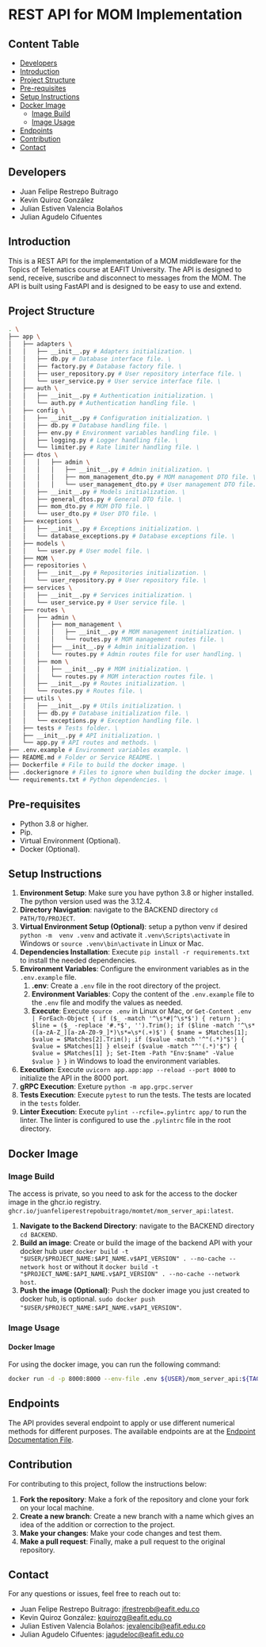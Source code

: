 # REST API for MOM Implementation

## Content Table
- [Developers](#developers)
- [Introduction](#introduction)
- [Project Structure](#project-structure)
- [Pre-requisites](#pre-requisites)
- [Setup Instructions](#setup-instructions)
- [Docker Image](#docker-image)
  - [Image Build](#image-build)
  - [Image Usage](#image-usage)
- [Endpoints](#endpoints)
- [Contribution](#contribution)
- [Contact](#contact)

## Developers

- Juan Felipe Restrepo Buitrago
- Kevin Quiroz González 
- Julian Estiven Valencia Bolaños
- Julian Agudelo Cifuentes

## Introduction

This is a REST API for the implementation of a MOM middleware for the Topics of Telematics course at EAFIT University. The API is designed to send, receive, suscribe and disconnect to messages from the MOM. The API is built using FastAPI and is designed to be easy to use and extend. 

## Project Structure

```bash
. \
├── app \
│   ├── adapters \
│   │   ├── __init__.py # Adapters initialization. \
│   │   ├── db.py # Database interface file. \
│   │   ├── factory.py # Database factory file. \
│   │   ├── user_repository.py # User repository interface file. \
│   │   └── user_service.py # User service interface file. \
│   ├── auth \
│   │   ├── __init__.py # Authentication initialization. \
│   │   └── auth.py # Authentication handling file. \
│   ├── config \
│   │   ├── __init__.py # Configuration initialization. \
│   │   ├── db.py # Database handling file. \
│   │   ├── env.py # Environment variables handling file. \
│   │   ├── logging.py # Logger handling file. \
│   │   └── limiter.py # Rate limiter handling file. \
│   ├── dtos \
│   │   │   ├── admin \
│   │   │   │   ├── __init__.py # Admin initialization. \
│   │   │   │   ├── mom_management_dto.py # MOM management DTO file. \
│   │   │   │   └── user_management_dto.py # User management DTO file. \
│   │   ├── __init__.py # Models initialization. \
│   │   ├── general_dtos.py # General DTO file. \
│   │   ├── mom_dto.py # MOM DTO file. \
│   │   └── user_dto.py # User DTO file. \
│   ├── exceptions \
│   │   ├── __init__.py # Exceptions initialization. \
│   │   └── database_exceptions.py # Database exceptions file. \
│   ├── models \
│   │   └── user.py # User model file. \
│   ├── MOM \    
│   ├── repositories \
│   │   ├── __init__.py # Repositories initialization. \
│   │   └── user_repository.py # User repository file. \
│   ├── services \
│   │   ├── __init__.py # Services initialization. \
│   │   └── user_service.py # User service file. \
│   ├── routes \  
│   │   ├── admin \
│   │   │   ├── mom_management \
│   │   │   │   ├── __init__.py # MOM management initialization. \
│   │   │   │   └── routes.py # MOM management routes file. \
│   │   │   ├── __init__.py # Admin initialization. \
│   │   │   └── routes.py # Admin routes file for user handling. \
│   │   ├── mom \
│   │   │   ├── __init__.py # MOM initialization. \
│   │   │   └── routes.py # MOM interaction routes file. \
│   │   ├── __init__.py # Routes initialization. \   
│   │   └── routes.py # Routes file. \      
│   ├── utils \
│   │   ├── __init__.py # Utils initialization. \
│   │   ├── db.py # Database initialization file. \
│   │   └── exceptions.py # Exception handling file. \
│   ├── tests # Tests folder. \
│   ├── __init__.py # API initialization. \
│   └── app.py # API routes and methods. \
├── .env.example # Environment variables example. \
├── README.md # Folder or Service README. \
├── Dockerfile # File to build the docker image. \
├── .dockerignore # Files to ignore when building the docker image. \
└── requirements.txt # Python dependencies. \
```

## Pre-requisites

- Python 3.8 or higher.
- Pip.
- Virtual Environment (Optional).
- Docker (Optional).

## Setup Instructions

1. **Environment Setup**: Make sure you have python 3.8 or higher installed. The python version used was the 3.12.4. 
2. **Directory Navigation**: navigate to the BACKEND directory `cd PATH/TO/PROJECT`.
3. **Virtual Environment Setup (Optional)**: setup a python venv if desired `python -m  venv .venv` and activate it `.venv\Scripts\activate` in Windows or `source .venv\bin\activate` in Linux or Mac.
4. **Dependencies Installation**: Execute `pip install -r requirements.txt` to install the needed dependencies. 
5. **Environment Variables**: Configure the environment variables as in the `.env.example` file.
    1. **.env**: Create a `.env` file in the root directory of the project.
    2. **Environment Variables**: Copy the content of the `.env.example` file to the `.env` file and modify the values as needed.
    3. **Execute**: Execute `source .env` in Linux or Mac, or `Get-Content .env | ForEach-Object { if ($_ -match '^\s*#|^\s*$') { return }; $line = ($_ -replace '#.*$', '').Trim(); if ($line -match '^\s*([a-zA-Z_][a-zA-Z0-9_]*)\s*=\s*(.+)$') { $name = $Matches[1]; $value = $Matches[2].Trim(); if ($value -match '^"(.*)"$') { $value = $Matches[1] } elseif ($value -match "^'(.*)'$") { $value = $Matches[1] }; Set-Item -Path "Env:$name" -Value $value } }` in Windows to load the environment variables.
6. **Execution**: Execute `uvicorn app.app:app --reload --port 8000` to initialize the API in the 8000 port.
7. **gRPC Execution**: Exeture `python -m app.grpc.server` 
8. **Tests Execution**: Execute `pytest` to run the tests. The tests are located in the `tests` folder.
9. **Linter Execution**: Execute `pylint --rcfile=.pylintrc app/` to run the linter. The linter is configured to use the `.pylintrc` file in the root directory.

## Docker Image

### Image Build

The access is private, so you need to ask for the access to the docker image in the ghcr.io registry. `ghcr.io/juanfeliperestrepobuitrago/momtet/mom_server_api:latest`.

1. **Navigate to the Backend Directory**: navigate to the BACKEND directory `cd BACKEND`.
2. **Build an image**: Create or build the image of the backend API with your docker hub user `docker build -t "$USER/$PROJECT_NAME:$API_NAME.v$API_VERSION" . --no-cache --network host` or without it `docker build -t "$PROJECT_NAME:$API_NAME.v$API_VERSION" . --no-cache --network host`.
3. **Push the image (Optional)**: Push the docker image you just created to docker hub, is optional. `sudo docker push "$USER/$PROJECT_NAME:$API_NAME.v$API_VERSION"`.

### Image Usage

#### Docker Image

For using the docker image, you can run the following command:

```bash
docker run -d -p 8000:8000 --env-file .env ${USER}/mom_server_api:${TAG}
```

## Endpoints

The API provides several endpoint to apply or use different numerical methods for different purposes. The available endpoints are at the [Endpoint Documentation File](Endpoints.md).

## Contribution

For contributing to this project, follow the instructions below:

1. **Fork the repository**: Make a fork of the repository and clone your fork on your local machine.
2. **Create a new branch**: Create a new branch with a name which gives an idea of the addition or correction to the project. 
3. **Make your changes**: Make your code changes and test them. 
4. **Make a pull request**: Finally, make a pull request to the original repository. 

## Contact

For any questions or issues, feel free to reach out to:
- Juan Felipe Restrepo Buitrago: [jfrestrepb@eafit.edu.co](jfrestrepb@eafit.edu.co)
- Kevin Quiroz González: [kquirozg@eafit.edu.co](mailto:kquirozg@eafit.edu.co)
- Julian Estiven Valencia Bolaños: [jevalencib@eafit.edu.co](mailto:jevalencib@eafit.edu.co)
- Julian Agudelo Cifuentes: [jagudeloc@eafit.edu.co](mailto:jagudeloc@eafit.edu.co)